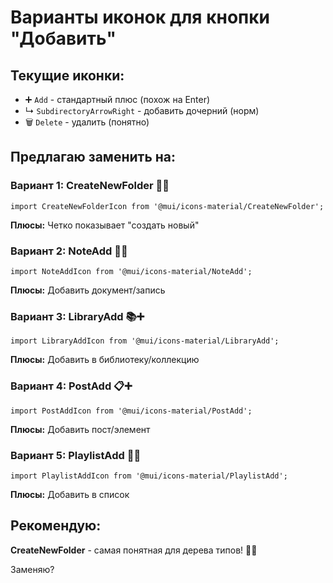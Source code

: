 # Варианты иконок для кнопки "Добавить"

## Текущие иконки:
- ➕ `Add` - стандартный плюс (похож на Enter)
- ↳ `SubdirectoryArrowRight` - добавить дочерний (норм)
- 🗑️ `Delete` - удалить (понятно)

## Предлагаю заменить на:

### Вариант 1: CreateNewFolder 📁➕
```
import CreateNewFolderIcon from '@mui/icons-material/CreateNewFolder';
```
**Плюсы:** Четко показывает "создать новый"

### Вариант 2: NoteAdd 📝➕
```
import NoteAddIcon from '@mui/icons-material/NoteAdd';
```
**Плюсы:** Добавить документ/запись

### Вариант 3: LibraryAdd 📚➕
```
import LibraryAddIcon from '@mui/icons-material/LibraryAdd';
```
**Плюсы:** Добавить в библиотеку/коллекцию

### Вариант 4: PostAdd 📋➕
```
import PostAddIcon from '@mui/icons-material/PostAdd';
```
**Плюсы:** Добавить пост/элемент

### Вариант 5: PlaylistAdd 🎵➕
```
import PlaylistAddIcon from '@mui/icons-material/PlaylistAdd';
```
**Плюсы:** Добавить в список

## Рекомендую:

**CreateNewFolder** - самая понятная для дерева типов! 📁✨

Заменяю?

